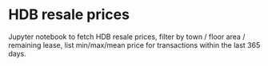 # HDB resale prices

Jupyter notebook to fetch HDB resale prices, filter by town / floor area / 
remaining lease, list min/max/mean price for transactions within the last 365 
days.
